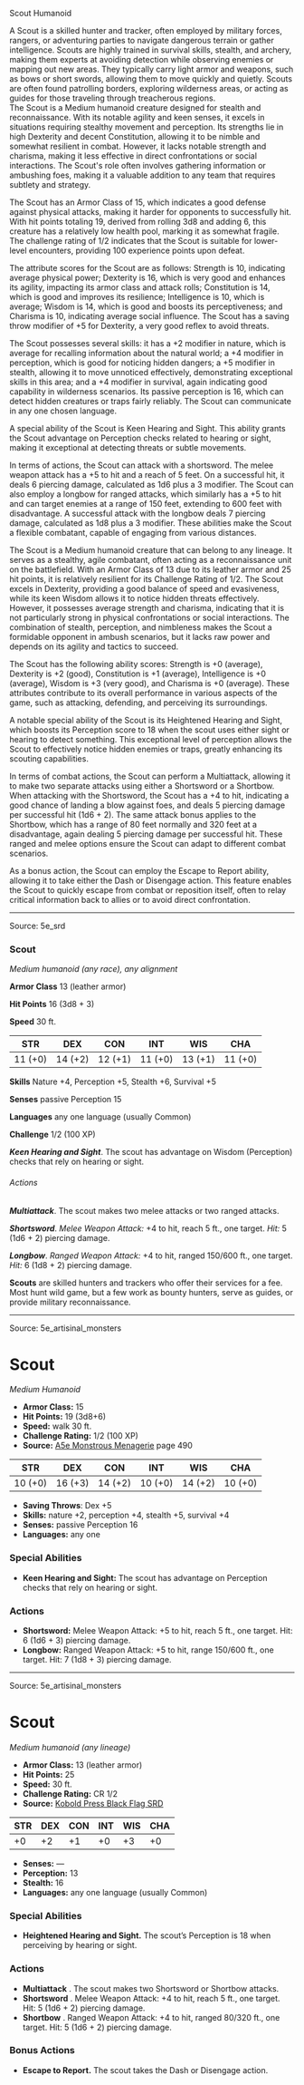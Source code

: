 <MonsterName/>Scout</MonsterName>
<CreatureType/>Humanoid</CreatureType>

<summary>A Scout is a skilled hunter and tracker, often employed by military forces, rangers, or adventuring parties to navigate dangerous terrain or gather intelligence. Scouts are highly trained in survival skills, stealth, and archery, making them experts at avoiding detection while observing enemies or mapping out new areas. They typically carry light armor and weapons, such as bows or short swords, allowing them to move quickly and quietly. Scouts are often found patrolling borders, exploring wilderness areas, or acting as guides for those traveling through treacherous regions.</summary>

<summary>The Scout is a Medium humanoid creature designed for stealth and reconnaissance. With its notable agility and keen senses, it excels in situations requiring stealthy movement and perception. Its strengths lie in high Dexterity and decent Constitution, allowing it to be nimble and somewhat resilient in combat. However, it lacks notable strength and charisma, making it less effective in direct confrontations or social interactions. The Scout's role often involves gathering information or ambushing foes, making it a valuable addition to any team that requires subtlety and strategy.</summary>

<detail>

The Scout has an Armor Class of 15, which indicates a good defense against physical attacks, making it harder for opponents to successfully hit. With hit points totaling 19, derived from rolling 3d8 and adding 6, this creature has a relatively low health pool, marking it as somewhat fragile. The challenge rating of 1/2 indicates that the Scout is suitable for lower-level encounters, providing 100 experience points upon defeat.

The attribute scores for the Scout are as follows: Strength is 10, indicating average physical power; Dexterity is 16, which is very good and enhances its agility, impacting its armor class and attack rolls; Constitution is 14, which is good and improves its resilience; Intelligence is 10, which is average; Wisdom is 14, which is good and boosts its perceptiveness; and Charisma is 10, indicating average social influence. The Scout has a saving throw modifier of +5 for Dexterity, a very good reflex to avoid threats.

The Scout possesses several skills: it has a +2 modifier in nature, which is average for recalling information about the natural world; a +4 modifier in perception, which is good for noticing hidden dangers; a +5 modifier in stealth, allowing it to move unnoticed effectively, demonstrating exceptional skills in this area; and a +4 modifier in survival, again indicating good capability in wilderness scenarios. Its passive perception is 16, which can detect hidden creatures or traps fairly reliably. The Scout can communicate in any one chosen language.

A special ability of the Scout is Keen Hearing and Sight. This ability grants the Scout advantage on Perception checks related to hearing or sight, making it exceptional at detecting threats or subtle movements.

In terms of actions, the Scout can attack with a shortsword. The melee weapon attack has a +5 to hit and a reach of 5 feet. On a successful hit, it deals 6 piercing damage, calculated as 1d6 plus a 3 modifier. The Scout can also employ a longbow for ranged attacks, which similarly has a +5 to hit and can target enemies at a range of 150 feet, extending to 600 feet with disadvantage. A successful attack with the longbow deals 7 piercing damage, calculated as 1d8 plus a 3 modifier. These abilities make the Scout a flexible combatant, capable of engaging from various distances.

The Scout is a Medium humanoid creature that can belong to any lineage. It serves as a stealthy, agile combatant, often acting as a reconnaissance unit on the battlefield. With an Armor Class of 13 due to its leather armor and 25 hit points, it is relatively resilient for its Challenge Rating of 1/2. The Scout excels in Dexterity, providing a good balance of speed and evasiveness, while its keen Wisdom allows it to notice hidden threats effectively. However, it possesses average strength and charisma, indicating that it is not particularly strong in physical confrontations or social interactions. The combination of stealth, perception, and nimbleness makes the Scout a formidable opponent in ambush scenarios, but it lacks raw power and depends on its agility and tactics to succeed.

The Scout has the following ability scores: Strength is +0 (average), Dexterity is +2 (good), Constitution is +1 (average), Intelligence is +0 (average), Wisdom is +3 (very good), and Charisma is +0 (average). These attributes contribute to its overall performance in various aspects of the game, such as attacking, defending, and perceiving its surroundings.

A notable special ability of the Scout is its Heightened Hearing and Sight, which boosts its Perception score to 18 when the scout uses either sight or hearing to detect something. This exceptional level of perception allows the Scout to effectively notice hidden enemies or traps, greatly enhancing its scouting capabilities.

In terms of combat actions, the Scout can perform a Multiattack, allowing it to make two separate attacks using either a Shortsword or a Shortbow. When attacking with the Shortsword, the Scout has a +4 to hit, indicating a good chance of landing a blow against foes, and deals 5 piercing damage per successful hit (1d6 + 2). The same attack bonus applies to the Shortbow, which has a range of 80 feet normally and 320 feet at a disadvantage, again dealing 5 piercing damage per successful hit. These ranged and melee options ensure the Scout can adapt to different combat scenarios.

As a bonus action, the Scout can employ the Escape to Report ability, allowing it to take either the Dash or Disengage action. This feature enables the Scout to quickly escape from combat or reposition itself, often to relay critical information back to allies or to avoid direct confrontation.</detail>



---

Source: 5e_srd

### Scout

*Medium humanoid (any race), any alignment*

**Armor Class** 13 (leather armor)

**Hit Points** 16 (3d8 + 3)

**Speed** 30 ft.

| STR     | DEX     | CON     | INT     | WIS     | CHA     |
|---------|---------|---------|---------|---------|---------|
| 11 (+0) | 14 (+2) | 12 (+1) | 11 (+0) | 13 (+1) | 11 (+0) |

**Skills** Nature +4, Perception +5, Stealth +6, Survival +5

**Senses** passive Perception 15

**Languages** any one language (usually Common)

**Challenge** 1/2 (100 XP)

***Keen Hearing and Sight***. The scout has advantage on Wisdom (Perception) checks that rely on hearing or sight.

###### Actions

***Multiattack***. The scout makes two melee attacks or two ranged attacks.

***Shortsword***. *Melee Weapon Attack:* +4 to hit, reach 5 ft., one target. *Hit:* 5 (1d6 + 2) piercing damage.

***Longbow***. *Ranged Weapon Attack:* +4 to hit, ranged 150/600 ft., one target. *Hit:* 6 (1d8 + 2) piercing damage.

**Scouts** are skilled hunters and trackers who offer their services for a fee. Most hunt wild game, but a few work as bounty hunters, serve as guides, or provide military reconnaissance.



---

Source: 5e_artisinal_monsters

# Scout

*Medium* *Humanoid*

- **Armor Class:** 15
- **Hit Points:** 19 (3d8+6)
- **Speed:** walk 30 ft.
- **Challenge Rating:** 1/2 (100 XP)
- **Source:** [A5e Monstrous Menagerie](https://enpublishingrpg.com/products/level-up-monstrous-menagerie-a5e) page 490

| STR | DEX | CON | INT | WIS | CHA |
| --- | --- | --- | --- | --- | --- |
| 10 (+0) | 16 (+3) | 14 (+2) | 10 (+0) | 14 (+2) | 10 (+0) |

- **Saving Throws**: Dex +5
- **Skills:** nature +2, perception +4, stealth +5, survival +4
- **Senses:** passive Perception 16
- **Languages:** any one

### Special Abilities

- **Keen Hearing and Sight:** The scout has advantage on Perception checks that rely on hearing or sight.

### Actions

- **Shortsword:** Melee Weapon Attack: +5 to hit, reach 5 ft., one target. Hit: 6 (1d6 + 3) piercing damage.
- **Longbow:** Ranged Weapon Attack: +5 to hit, range 150/600 ft., one target. Hit: 7 (1d8 + 3) piercing damage.






---

Source: 5e_artisinal_monsters

# Scout

*Medium humanoid (any lineage)*

- **Armor Class:** 13 (leather armor)
- **Hit Points:** 25
- **Speed:** 30 ft.
- **Challenge Rating:** CR 1/2
- **Source:** [Kobold Press Black Flag SRD](https://koboldpress.com/black-flag-roleplaying/)

| STR | DEX | CON | INT | WIS | CHA |
| --- | --- | --- | --- | --- | --- |
| +0 | +2 | +1 | +0 | +3 | +0 |

- **Senses:** —
- **Perception:** 13
- **Stealth:** 16
- **Languages:** any one language (usually Common)

### Special Abilities

- **Heightened Hearing and Sight.** The scout’s Perception is 18 when perceiving by hearing or sight.

### Actions

- **Multiattack** . The scout makes two Shortsword or Shortbow attacks.
- **Shortsword** . Melee Weapon Attack: +4 to hit, reach 5 ft., one target. Hit: 5 (1d6 + 2) piercing damage.
- **Shortbow** . Ranged Weapon Attack: +4 to hit, ranged 80/320 ft., one target. Hit: 5 (1d6 + 2) piercing damage.

### Bonus Actions

- **Escape to Report.** The scout takes the Dash or Disengage action.



